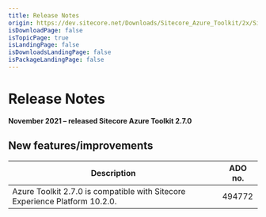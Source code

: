 ```yaml
---
title: Release Notes
origin: https://dev.sitecore.net/Downloads/Sitecore_Azure_Toolkit/2x/Sitecore_Azure_Toolkit_270/Release_Notes
isDownloadPage: false
isTopicPage: true
isLandingPage: false
isDownloadsLandingPage: false
isPackageLandingPage: false
---
```


# Release Notes

**November 2021 – released Sitecore Azure Toolkit 2.7.0**

## New features/improvements

 | Description | ADO no. |
 | --- | --- |
 | ​​Azure Toolkit 2.7.0 is compatible with Sitecore Experience Platform 10.2.0​.​ | 494772 |